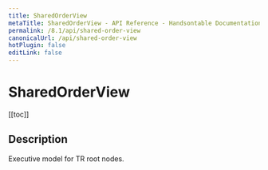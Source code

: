 ```yaml
---
title: SharedOrderView
metaTitle: SharedOrderView - API Reference - Handsontable Documentation
permalink: /8.1/api/shared-order-view
canonicalUrl: /api/shared-order-view
hotPlugin: false
editLink: false
---
```


# SharedOrderView

[[toc]]

## Description

Executive model for TR root nodes.



